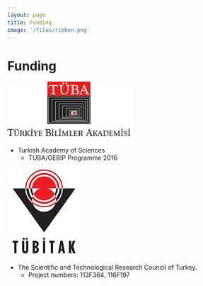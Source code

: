 ```yaml
---
layout: page
title: Funding
image: '/files/ribbon.png'
---
```


# Funding

![Image](files/tuba.png)
* Turkish Academy of Sciences
  * TUBA/GEBIP Programme 2016

![Image](files/tubitak.jpg)
* The Scientific and Technological Research Council of Turkey.
  * Project numbers: 113F364, 116F197

